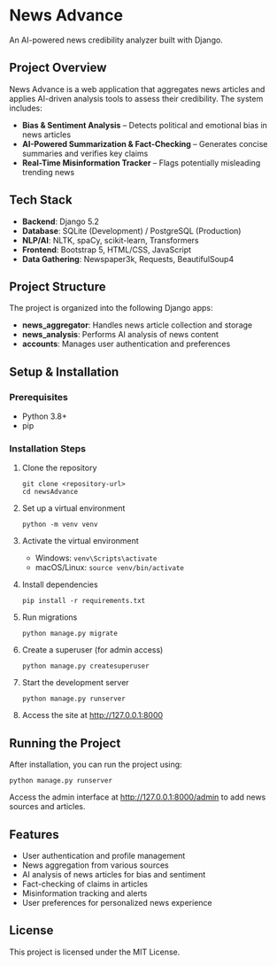 <!-- 🔄 Synced with AI_PROJECT_DOCS.md → Keep parity for AI/human consistency. -->  
# News Advance

An AI-powered news credibility analyzer built with Django.

## Project Overview

News Advance is a web application that aggregates news articles and applies AI-driven analysis tools to assess their credibility. The system includes:

- **Bias & Sentiment Analysis** – Detects political and emotional bias in news articles
- **AI-Powered Summarization & Fact-Checking** – Generates concise summaries and verifies key claims
- **Real-Time Misinformation Tracker** – Flags potentially misleading trending news

## Tech Stack

- **Backend**: Django 5.2
- **Database**: SQLite (Development) / PostgreSQL (Production)
- **NLP/AI**: NLTK, spaCy, scikit-learn, Transformers
- **Frontend**: Bootstrap 5, HTML/CSS, JavaScript
- **Data Gathering**: Newspaper3k, Requests, BeautifulSoup4

## Project Structure

The project is organized into the following Django apps:

- **news_aggregator**: Handles news article collection and storage
- **news_analysis**: Performs AI analysis of news content
- **accounts**: Manages user authentication and preferences

## Setup & Installation

### Prerequisites

- Python 3.8+
- pip

### Installation Steps

1. Clone the repository
   ```
   git clone <repository-url>
   cd newsAdvance
   ```

2. Set up a virtual environment
   ```
   python -m venv venv
   ```

3. Activate the virtual environment
   - Windows: `venv\Scripts\activate`
   - macOS/Linux: `source venv/bin/activate`

4. Install dependencies
   ```
   pip install -r requirements.txt
   ```

5. Run migrations
   ```
   python manage.py migrate
   ```

6. Create a superuser (for admin access)
   ```
   python manage.py createsuperuser
   ```

7. Start the development server
   ```
   python manage.py runserver
   ```

8. Access the site at http://127.0.0.1:8000

## Running the Project

After installation, you can run the project using:

```
python manage.py runserver
```

Access the admin interface at http://127.0.0.1:8000/admin to add news sources and articles.

## Features

- User authentication and profile management
- News aggregation from various sources
- AI analysis of news articles for bias and sentiment
- Fact-checking of claims in articles
- Misinformation tracking and alerts
- User preferences for personalized news experience

## License

This project is licensed under the MIT License.
